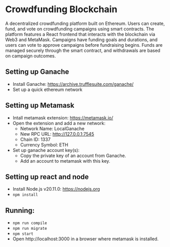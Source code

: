 # Crowdfunding Blockchain

A decentralized crowdfunding platform built on Ethereum. Users can create, fund, and vote on crowdfunding campaigns using smart contracts. The platform features a React frontend that interacts with the blockchain via Web3 and MetaMask. Campaigns have funding goals and durations, and users can vote to approve campaigns before fundraising begins. Funds are managed securely through the smart contract, and withdrawals are based on campaign outcomes.


## Setting up Ganache
* Install Ganache: https://archive.trufflesuite.com/ganache/
* Set up a quick ethereum network

## Setting up Metamask
* Intall metamask extension: https://metamask.io/
* Open the extension and add a new network:
    * Network Name: LocalGanache
    * New RPC URL: http://127.0.0.1:7545
    * Chain ID: 1337
    * Currency Symbol: ETH
* Set up ganache account key(s):
    * Copy the private key of an account from Ganache.
    * Add an account to metamask with this key.

## Setting up react and node
* Install Node.js v20.11.0: https://nodejs.org
* ```npm install```

## Running:
* ```npm run compile```
* ```npm run migrate```
* ```npm start```
* Open http://localhost:3000 in a browser where metamask is installed.